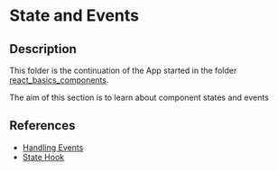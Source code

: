 # State and Events

## Description

This folder is the continuation of the App started in the folder [react_basics_components]('./react_basics_components').

The aim of this section is to learn about component states and events

## References

- [Handling Events](https://reactjs.org/docs/handling-events.html)
- [State Hook](https://reactjs.org/docs/hooks-state.html)
